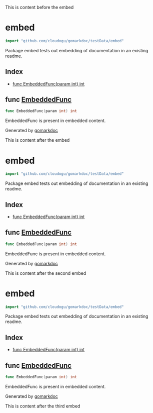 This is content before the embed

<!-- gomarkdoc:embed:start -->

<!-- Code generated by gomarkdoc. DO NOT EDIT -->

# embed

```go
import "github.com/cloudogu/gomarkdoc/testData/embed"
```

Package embed tests out embedding of documentation in an existing readme.

## Index

- [func EmbeddedFunc(param int) int](<#func-embeddedfunc>)


## func [EmbeddedFunc](<https://github.com/cloudogu/gomarkdoc/blob/master/testData/embed/embed.go#L6>)

```go
func EmbeddedFunc(param int) int
```

EmbeddedFunc is present in embedded content.

Generated by [gomarkdoc](<https://github.com/cloudogu/gomarkdoc>)


<!-- gomarkdoc:embed:end -->

This is content after the embed

<!-- gomarkdoc:embed:start -->

<!-- Code generated by gomarkdoc. DO NOT EDIT -->

# embed

```go
import "github.com/cloudogu/gomarkdoc/testData/embed"
```

Package embed tests out embedding of documentation in an existing readme.

## Index

- [func EmbeddedFunc(param int) int](<#func-embeddedfunc>)


## func [EmbeddedFunc](<https://github.com/cloudogu/gomarkdoc/blob/master/testData/embed/embed.go#L6>)

```go
func EmbeddedFunc(param int) int
```

EmbeddedFunc is present in embedded content.

Generated by [gomarkdoc](<https://github.com/cloudogu/gomarkdoc>)


<!-- gomarkdoc:embed:end -->

This is content after the second embed

<!-- gomarkdoc:embed:start -->

<!-- Code generated by gomarkdoc. DO NOT EDIT -->

# embed

```go
import "github.com/cloudogu/gomarkdoc/testData/embed"
```

Package embed tests out embedding of documentation in an existing readme.

## Index

- [func EmbeddedFunc(param int) int](<#func-embeddedfunc>)


## func [EmbeddedFunc](<https://github.com/cloudogu/gomarkdoc/blob/master/testData/embed/embed.go#L6>)

```go
func EmbeddedFunc(param int) int
```

EmbeddedFunc is present in embedded content.

Generated by [gomarkdoc](<https://github.com/cloudogu/gomarkdoc>)


<!-- gomarkdoc:embed:end -->

This is content after the third embed